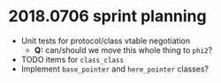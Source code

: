 # 2018.0706 sprint planning
- Unit tests for protocol/class vtable negotiation
  - **Q:** can/should we move this whole thing to `phi2`?
- TODO items for `class_class`
- Implement `base_pointer` and `here_pointer` classes?
